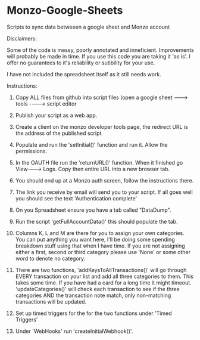 # Monzo-Google-Sheets
Scripts to sync data betweeen a google sheet and Monzo account

Disclaimers:

Some of the code is messy, poorly annotated and inneficient. Improvements will probably be made in time.
If you use this code you are taking it 'as is'. I offer no guarantees to it's reliability or sutibility for your use.

I have not included the spreadsheet itself as it still needs work.

Instructions:

1. Copy ALL files from github into script files (open a google sheet ---> tools ----> script editor

2. Publish your script as a web app.

3. Create a client on the monzo developer tools page, the redirect URL is the address of the published script.

4. Populate and run the 'setInitial()' function and run it. Allow the permissions.

5. In the OAUTH file run the 'returnURL()' function. When it finished go View---> Logs. Copy then entire URL into a new browser tab.

6. You should end up at a Monzo auth screen, follow the instructions there.

7. The link you receive by email will send you to your script. If all goes well you should see the text 'Authentication complete'

8. On you Spreadsheet ensure you have a tab called "DataDump".

9. Run the script 'getFullAccountData()' this should populate the tab.

10. Columns K, L and M are there for you to assign your own categories. You can put anything you want here, I'll be doing some spending breakdown stuff using that when I have time. If you are not assigning either a first, second or third category please use 'None' or some other word to denote no category.

11. There are two functions, 'addKeysToAllTransactions()' will go through EVERY transaction on your list and add all three categories to them. This takes some time. If you have had a card for a long time it might timeout.
'updateCategories()' will check each transaction to see if the three categories AND the transaction note match, only non-matching transactions will be updated. 

12. Set up timed triggers for the for the two functions under 'Timed Triggers'
13. Under 'WebHooks' run 'createInitialWebhook()'.
